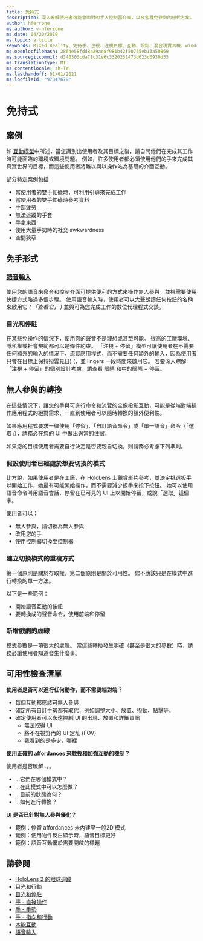 ```yaml
---
title: 免持式
description: 深入瞭解使用者可能會面對的手入控制器介面，以及各種免參與的替代方案。
author: hferrone
ms.author: v-hferrone
ms.date: 04/20/2019
ms.topic: article
keywords: Mixed Reality、免持手、注視、注視目標、互動、設計、混合現實耳機、windows mixed Reality 耳機、虛擬實境耳機、HoloLens、MRTK、混合現實工具組、語音輸入、可用性
ms.openlocfilehash: 2864e58fdd8a29ae8f981b42f50735eb13a50869
ms.sourcegitcommit: d340303cda71c31e6c3320231473d623c0930d33
ms.translationtype: MT
ms.contentlocale: zh-TW
ms.lasthandoff: 01/01/2021
ms.locfileid: "97847679"
---
```

# <a name="hands-free"></a>免持式

## <a name="scenarios"></a>案例

如 [互動模型](interaction-fundamentals.md)中所述，當您識別出使用者及其目標之後，請自問他們在完成其工作時可能面臨的環境或環境問題。 例如，許多使用者都必須使用他們的手來完成其真實世界的目標，而這些使用者將難以與以操作站為基礎的介面互動。

部分特定案例包括： 
* 當使用者的雙手忙碌時，可利用引導來完成工作
* 當使用者的雙手忙碌時參考資料
* 手部疲勞
* 無法追蹤的手套
* 手拿東西
* 使用大量手勢時的社交 awkwardness
* 空間狹窄

## <a name="hands-free-modalities"></a>免手形式

### <a name="voice-input"></a>[語音輸入](voice-input.md)

使用您的語音來命令和控制介面可提供便利的方式來操作無人參與，並視需要使用快捷方式略過多個步驟。 使用語音輸入時，使用者可以大聲朗讀任何按鈕的名稱來啟用它 _( 「查看它」 )_ 並與可為您完成工作的數位代理程式交談。

### <a name="gaze-and-dwell"></a>[目光和停駐](gaze-and-dwell.md)

在某些免操作的情況下，使用您的聲音不是理想或甚至可能。 很高的工廠環境、隱私權或社會規範都可以是條件約束。 「注視 + 停留」模型可讓使用者在不需要任何額外的輸入的情況下，流覽應用程式，而不需要任何額外的輸入，因為使用者只會在目標上保持撥雲見日)  (，並 lingers 一段時間來啟用它。 若要深入瞭解「注視 + 停留」的個別設計考慮，請查看 [眼睛](gaze-and-dwell-eyes.md) 和中的眼睛 [+ 停留](gaze-and-dwell-head.md)。

## <a name="transitioning-in-and-out-of-hands-free"></a>無人參與的轉換

在這些情況下，讓您的手與可進行命令和流覽的全像投影互動，可能是從端對端操作應用程式的絕對需求，一直到使用者可以隨時轉換的額外便利性。 

如果應用程式要求一律使用「停留」、「自訂語音命令」或「單一語音」命令（「選取」），請務必在您的 UI 中做出適當的住宿。 

如果您的目標使用者需要自行決定是否要親自切換，則請務必考慮下列準則。

### <a name="assume-the-user-is-already-in-the-mode-that-they-want-to-switch-to"></a>假設使用者已經處於想要切換的模式
比方說，如果使用者是在工廠，在 HoloLens 上觀賞影片參考，並決定挑選扳手以開始工作，她最有可能開始操作，而不需要減少扳手來按下按鈕。 她可以使用語音命令叫用語音會話、停留在已可見的 UI 上以開始停留，或說「選取」這個字。

使用者可以： 
* 無人參與，請切換為無人參與
* 改用您的手
* 使用控制器切換至控制器 

### <a name="create-redundant-ways-to-switch-modes"></a>建立切換模式的重複方式

第一個原則是關於存取權，第二個原則是關於可用性。 您不應該只是在模式中進行轉換的單一方法。 

以下是一些範例： 
* 開始語音互動的按鈕
* 要轉換成的聲音命令，使用前端和停留

### <a name="add-a-dash-of-drama"></a>新增戲劇的虛線

模式參數是一項很大的處理。 當這些轉換發生明確（甚至是很大的參數）時，請務必讓使用者知道發生什麼事。 

## <a name="usability-checklist"></a>可用性檢查清單

**使用者是否可以進行任何動作，而不需要端對端？**
* 每個互動都應該可無人參與
* 確定所有自訂手勢都有取代，例如調整大小、放置、撥動、點擊等。
* 確定使用者可以永遠控制 UI 的出現、放置和詳細資訊
    * 無法取得 UI
    * 將不在視野內的 UI 定址 (FOV) 
    * 我看到的是多少，哪裡

**使用正確的 affordances 來教授和加強互動的機制？**

使用者是否瞭解 .。。
* ...它們在哪個模式中？
* ...在此模式中可以怎麼做？
* ...目前的狀態為何？
* ...如何進行轉換？
    
**UI 是否已針對無人參與優化？**   

* 範例：停留 affordances 未內建至一般2D 模式
* 範例：使用物件反白顯示時，語音目標更好
* 範例：語音互動優於需要開啟的標題

## <a name="see-also"></a>請參閱

* [HoloLens 2 的眼球追蹤](eye-tracking.md)
* [目光和行動](gaze-and-commit.md)
* [目光和停駐](gaze-and-dwell.md)
* [手 - 直接操作](direct-manipulation.md)
* [手 - 手勢](gaze-and-commit.md#composite-gestures)
* [手 - 指向和行動](point-and-commit.md)
* [本能互動](interaction-fundamentals.md)
* [語音輸入](voice-input.md)
